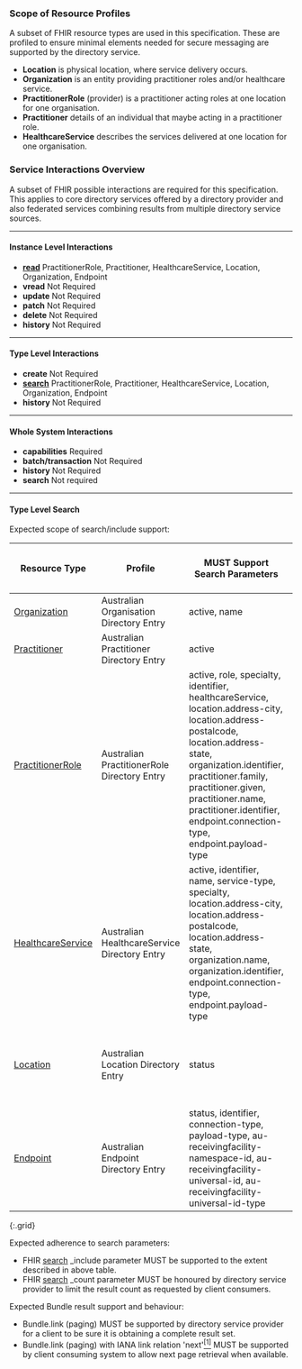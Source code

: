 ### Scope of Resource Profiles

A subset of FHIR resource types are used in this specification. These are profiled to ensure minimal elements needed for secure messaging are supported by the directory service.

* **Location** is physical location, where service delivery occurs.
* **Organization** is an entity providing practitioner roles and/or healthcare service.
* **PractitionerRole** (provider) is a practitioner acting roles at one location for one organisation.
* **Practitioner** details of an individual that maybe acting in a practitioner role.
* **HealthcareService** describes the services delivered at one location for one organisation.


### Service Interactions Overview

A subset of FHIR possible interactions are required for this specification. This applies to core directory services offered by a directory 
provider and also federated services combining results from multiple directory service sources.

----------
#### Instance Level Interactions	

* **[read](http://hl7.org/fhir/R4/http.html#read)** PractitionerRole, Practitioner, HealthcareService, Location, Organization, Endpoint
* **vread** Not Required 
* **update** Not Required
* **patch** Not Required
* **delete** Not Required
* **history** Not Required

----------
#### Type Level Interactions

* **create** Not Required
* **[search](http://hl7.org/fhir/R4/http.html#search)** PractitionerRole, Practitioner, HealthcareService, Location, Organization, Endpoint
* **history** Not Required

----------
#### Whole System Interactions

* **capabilities** Required
* **batch/transaction** Not Required
* **history** Not Required
* **search** Not required

----------
#### Type Level Search

Expected scope of search/include support:

|Resource Type|Profile|MUST Support Search Parameters|SHOULD Support Search Parameters|Includes|
|---|---|---|---|---|
|[Organization](StructureDefinition-au-pd-organisation.html#search)| Australian Organisation Directory Entry | active, name | identifier ||
|[Practitioner](StructureDefinition-au-pd-practitioner.html#search)| Australian Practitioner Directory Entry | active | identifier, family, given, name ||
|[PractitionerRole](StructureDefinition-au-pd-practitionerrole.html#search)| Australian PractitionerRole Directory Entry | active, role, specialty, identifier, healthcareService, location.address-city, location.address-postalcode, location.address-state, organization.identifier, practitioner.family, practitioner.given, practitioner.name, practitioner.identifier, endpoint.connection-type, endpoint.payload-type | location.near, location.near-distance | location, organization, endpoint, practitioner, healthcareService |
|[HealthcareService](StructureDefinition-au-pd-healthcareservice.html#search)| Australian HealthcareService Directory Entry | active, identifier, name, service-type, specialty, location.address-city, location.address-postalcode, location.address-state, organization.name, organization.identifier, endpoint.connection-type, endpoint.payload-type | location.near, location.near-distance | location, organization, endpoint |
|[Location](StructureDefinition-au-pd-location.html#search)| Australian Location Directory Entry | status | address-city, address-postalcode, address-state, near, near-distance ||
|[Endpoint](StructureDefinition-au-pd-sm-endpoint.html#search)| Australian Endpoint Directory Entry | status, identifier, connection-type, payload-type, au-receivingfacility-namespace-id, au-receivingfacility-universal-id, au-receivingfacility-universal-id-type |||
{:.grid}

Expected adherence to search parameters:
* FHIR [search](http://hl7.org/fhir/R4/http.html#search) _include parameter MUST be supported to the extent described in above table.
* FHIR [search](http://hl7.org/fhir/R4/http.html#search) _count parameter MUST be honoured by directory service provider to limit the result count as requested by client consumers.

Expected Bundle result support and behaviour:
* Bundle.link (paging) MUST be supported by directory service provider for a client to be sure it is obtaining a complete result set.
* Bundle.link (paging) with IANA link relation 'next'[<sup>[1]</sup>](http://www.iana.org/assignments/link-relations/link-relations.xhtml#link-relations-1) MUST be supported by client consuming system to allow next page retrieval when available.



